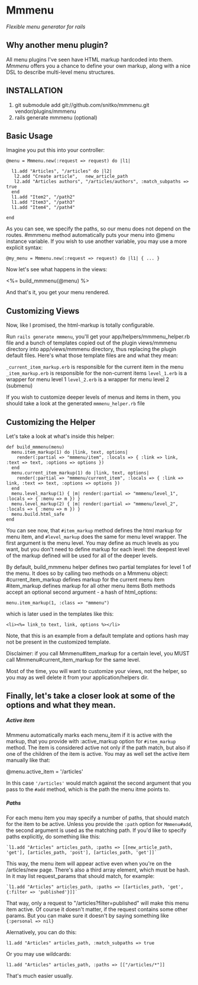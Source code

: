 Mmmenu
======

*Flexible menu generator for rails*

Why another menu plugin?
------------------------
All menu plugins I've seen have HTML markup hardcoded into them.
*Mmmenu* offers you a chance to define your own markup, along with
a nice DSL to describe multi-level menu structures.

INSTALLATION
------------

1. git submodule add git://github.com/snitko/mmmenu.git vendor/plugins/mmmenu
2. rails generate mmmenu (optional)

Basic Usage
---------------

Imagine you put this into your controller:

    @menu = Mmmenu.new(:request => request) do |l1|

      l1.add "Articles", "/articles" do |l2|
       l2.add "Create article",   new_article_path
       l2.add "Articles authors", "/articles/authors", :match_subpaths => true
      end
      l1.add "Item2", "/path2"
      l1.add "Item3", "/path3"
      l1.add "Item4", "/path4"

    end 

As you can see, we specify the paths, so our menu does not depend on the routes.
#mmmenu method automatically puts your menu into @menu instance variable. If you wish to use another variable,
you may use a more explicit syntax:

    @my_menu = Mmmenu.new(:request => request) do |l1| { ... }

Now let's see what happens in the views:

  <%= build_mmmenu(@menu) %>

And that's it, you get your menu rendered.

Customizing Views
------------------------
Now, like I promised, the html-markup is totally
configurable.

Run `rails generate mmmenu`, you'll get your app/helpers/mmmenu_helper.rb file and a bunch of templates copied out of the plugin views/mmmenu directory into app/views/mmmenu directory, thus replacing the plugin default files. Here's what those template files are and what they mean:

`_current_item_markup.erb` 	is responsible for the current item in the menu
`_item_markup.erb` 			is responsible for the non-current items
`level_1.erb`					is a wrapper for menu level 1
`level_2.erb`					is a wrapper for menu level 2 (submenu)

If you wish to customize deeper levels of menus and items in them, you should take a look at the generated `mmmenu_helper.rb` file

Customizing the Helper
----------------------------

Let's take a look at what's inside this helper:

    def build_mmmenu(menu)
      menu.item_markup(1) do |link, text, options|
        render(:partial => "mmmenu/item", :locals => { :link => link, :text => text, :options => options })
      end
      menu.current_item_markup(1) do |link, text, options|
        render(:partial => "mmmenu/current_item", :locals => { :link => link, :text => text, :options => options })
      end
      menu.level_markup(1) { |m| render(:partial => "mmmenu/level_1", :locals => { :menu => m }) }
      menu.level_markup(2) { |m| render(:partial => "mmmenu/level_2", :locals => { :menu => m }) }
      menu.build.html_safe
    end

You can see now, that `#item_markup` method defines the html markup for menu item,
and `#level_markup` does the same for menu level wrapper. The first argument is the menu level.
You may define as much levels as you want, but you don't need to define markup for each level: the deepest level of the markup
defined will be used for all of the deeper levels.

By default, build_mmmenu helper defines two partial templates for level 1 of the menu.
It does so by calling two methods on a Mmmenu object:
  #current_item_markup defines markup for the current menu item
  #item_markup defines markup for all other menu items
Both methods accept an optional second argument - a hash of html_options:

    menu.item_markup(1, :class => "mmmenu")

which is later used in the templates like this:

    <li><%= link_to text, link, options %></li>

Note, that this is an example from a default template and options hash may not be present in the customized template.

Disclaimer: if you call Mmmenu#item_markup for a certain level, you MUST call Mmmenu#current_item_markup
for the same level.

Most of the time, you will want to customize your views, not the helper, so you may as well delete it from your application/helpers dir.


Finally, let's take a closer look at some of the options and what they mean.
---------------------------------------------------------------------
##### Active item
Mmmenu automatically marks each menu_item if it is active with the markup, that you provide with
:active_markup option for `#item_markup` method. The item is considered active not only if the path
match, but also if one of the children of the item is active. You may as well set the active item manually like that:

  @menu.active_item = '/articles'

In this case `'/articles'` would match against the second argument that you pass to the `#add` method, which is the path the menu itme points to. 

##### Paths
For each menu item you may specify a number of paths, that should match for the item to be active.
Unless you provide the `:path` option for `Mmmenu#add`, the second argument is used as the matching path.
If you'd like to specify paths explicitly, do something like this:

    `l1.add "Articles" articles_path, :paths => [[new_article_path, 'get'], [articles_path, 'post'], [articles_path, 'get']]`

This way, the menu item will appear active even when you're on the /articles/new page.
There's also a third array element, which must be hash. In it may list request_params that should match, for example:

    `l1.add "Articles" articles_path, :paths => [[articles_path, 'get', {:filter => 'published'}]]`

That way, only a request to "/articles?filter=published" will make this menu item active.
Of course it doesn't matter, if the request contains some other params. But you can make sure it doesn't by saying something like `{:personal => nil}` 

Alernatively, you can do this:

    l1.add "Articles" articles_path, :match_subpaths => true

Or you may use wildcards:

    l1.add "Articles" articles_path, :paths => [["/articles/*"]]

That's much easier usually.
